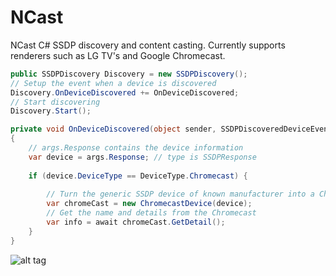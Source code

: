 NCast
=====

NCast C# SSDP discovery and content casting. Currently supports renderers such as LG TV's and Google Chromecast.

```c#
public SSDPDiscovery Discovery = new SSDPDiscovery();
// Setup the event when a device is discovered
Discovery.OnDeviceDiscovered += OnDeviceDiscovered;
// Start discovering
Discovery.Start();
```
```c#
private void OnDeviceDiscovered(object sender, SSDPDiscoveredDeviceEventArgs args)
{
    // args.Response contains the device information
    var device = args.Response; // type is SSDPResponse
    
    if (device.DeviceType == DeviceType.Chromecast) {
        
        // Turn the generic SSDP device of known manufacturer into a Chromecast specific device
        var chromeCast = new ChromecastDevice(device);
        // Get the name and details from the Chromecast
        var info = await chromeCast.GetDetail();
    }
}
```

![alt tag](http://i.imgur.com/XalK9X9.png)
